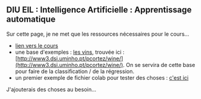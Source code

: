 ## DIU EIL : Intelligence Artificielle : Apprentissage automatique

Sur cette page, je ne met que les ressources nécessaires pour le cours...

- [lien vers le cours](https://elbixos.github.io/L3_IA/Cours/99_sommaire.html)
- une base d'exemples : [les vins](datasets/winequality.zip), trouvée ici : [http://www3.dsi.uminho.pt/pcortez/wine/](http://www3.dsi.uminho.pt/pcortez/wine/). On se servira de cette base pour faire de la classification / de la régression.
- un premier exemple de fichier colab pour tester des choses :
[c'est ici](https://colab.research.google.com/drive/1t46HGdCRs6m19ZHzWP_1oimnV7zTr1XI?usp=sharing)


J'ajouterais des choses au besoin...
